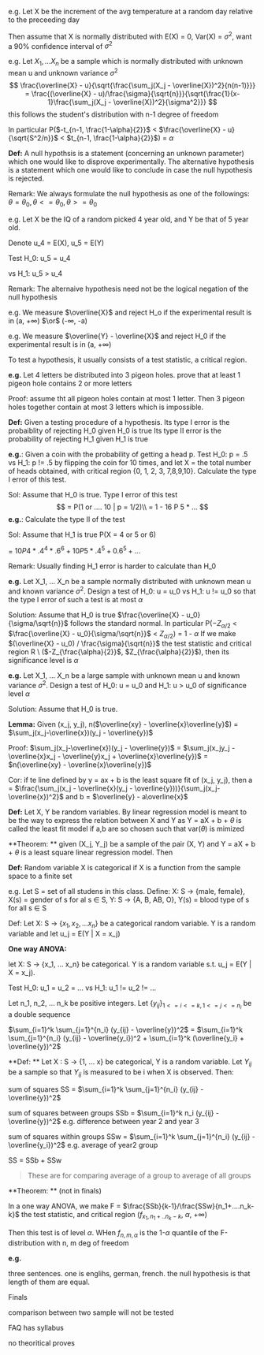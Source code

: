 e.g. Let X be the increment of the avg temperature at a random day relative to the preceeding day

Then assume that X is normally distributed with E(X) = 0, Var(X) = $\sigma^2$, want a 90% confidence interval of $\sigma^2$

e.g. Let $X_1, ... X_n$ be a sample which is normally distributed with unknown mean u and unknown variance $\sigma^2$
$$
\frac{\overline{X} - u}{\sqrt{\frac{\sum_j(X_j - \overline{X})^2}{n(n-1)}}} = \frac{(\overline{X} - u)/\frac{\sigma}{\sqrt{n}}}{\sqrt{\frac{1}{x-1}\frac{\sum_j(X_j - \overline{X})^2}{\sigma^2}}}
$$
this follows the student's distribution with n-1 degree of freedom

In particular P($-t_{n-1, \frac{1-\alpha}{2}}$ < $\frac{\overline{X} - u}{\sqrt{S^2/n}}$ < $t_{n-1, \frac{1-\alpha}{2}}$) = $\alpha$	

**Def:** A null hypothsis is a statement (concerning an unknown parameter) which one would like to disprove experimentally. The alternative hypothesis is a statement which one would like to conclude in case the null hypothesis is rejected.

Remark: We always formulate the null hypothesis as one of the followings: $\theta = \theta_0, \theta <= \theta_0, \theta >= \theta_0$

e.g. Let X be the IQ of a random picked 4 year old, and Y be that of 5 year old.

Denote u_4 = E(X), u_5 = E(Y)

Test H_0: u_5 = u_4

vs H_1: u_5 > u_4

Remark: The alternaive hypothesis need not be the logical negation of the null hypothesis

e.g. We measure $\overline{X}$ and reject H_o if the experimental result is in (a, +$\infty$) $\or$ (-$\infty$, -a)

e.g. We measure $\overline{Y} - \overline{X}$ and reject H_0 if the experimental result is in (a, +$\infty$)

To test a hypothesis, it usually consists of a test statistic, a critical region.

**e.g.** Let 4 letters be distributed into 3 pigeon holes. prove that at least 1 pigeon hole contains 2 or more letters

Proof: assume tht all pigeon holes contain at most 1 letter. Then 3 pigeon holes together contain at most 3 letters which is impossible.

**Def:** Given a testing procedure of a hypothesis.
Its type I error is the probaiblity of rejecting H_0 given H_0 is true
Its type II error is the probability of rejecting H_1 given H_1 is true

**e.g.**: Given a coin with the probability of getting a head p.
Test H_0: p = .5 vs H_1: p != .5 by flipping the coin for 10 times, and let X = the total number of heads obtained, with critical region {0, 1, 2, 3, 7,8,9,10}. Calculate the type I error of this test.

Sol: Assume that H_0 is true.
Type I error of this test
$$
= P(1 or .... 10 | p = 1/2)\\
= 1 - 16 P 5 * ...
$$
**e.g.**: Calculate the type II of the test

Sol: Assume that H_1 is true
P(X = 4 or 5 or 6)

= $10P4 * .4^4 * .6^6 + 10P5 * .4^5 + 0.6^5 + ...$

Remark: Usually finding H_1 error is harder to calculate than H_0

**e.g.** Let X_1, ... X_n be a sample normally distributed with unknown mean u and known variance $\sigma^2$. Design a test of H_0: u = u_0 vs H_1: u != u_0 so that the type I error of such a test is at most $\alpha$

Solution: Assume that H_0 is true
$\frac{\overline{X} - u_0}{\sigma/\sqrt{n}}$ follows the standard normal. In particular P($-Z_{\alpha/2}$ < $\frac{\overline{X} - u_0}{\sigma/\sqrt{n}}$ < $Z_{\alpha/2}$) = 1 - $\alpha$
If we make $(\overline{X} - u_0) / \frac{\sigma}{\sqrt{n}}$ the test statistic and critical region R \ ($-Z_{\frac{\alpha}{2}}$, $Z_{\frac{\alpha}{2}}$), then its significance level is $\alpha$

**e.g.** Let X_1, ... X_n be a large sample with unknown mean u and known variance $\sigma^2$. Design a test of H_0: u = u_0 and H_1: u > u_0 of significance level $\alpha$

Solution: Assume that H_0 is true.

**Lemma:** Given (x_j, y_j), n($\overline{xy} - \overline{x}\overline{y}$) = $\sum_j(x_j-\overline{x})(y_j - \overline{y})$

Proof: $\sum_j(x_j-\overline{x})(y_j - \overline{y})$ = $\sum_j(x_jy_j - \overline{x}x_j - \overline{y}x_j + \overline{x}\overline{y})$ = $n(\overline{xy} - \overline{x}\overline{y})$

Cor: if te line defined by y = ax + b is the least square fit of (x_j, y_j), then a = $\frac{\sum_j(x_j - \overline{x}(y_j - \overline{y}))}{\sum_j(x_j-\overline{x})^2}$ and b = $\overline{y} - a\overline{x}$

**Def:** Let X, Y be random variables. By linear regression model is meant to be the way to express the relation between X and Y as Y = aX + b + $\theta$ is called the least fit model if a,b are so chosen such that var($\theta$) is mimized

**Theorem: ** given (X_j, Y_j) be a sample of the pair (X, Y) and Y = aX + b + $\theta$ is a least square linear regression model. Then 

**Def:** Random variable X is categorical if X is a function from the sample space to a finite set

e.g. Let S = set of all studens in this class. Define:
X: S -> {male, female}, X(s) = gender of s for al s $\in$ S, Y: S -> {A, B, AB, O}, Y(s) = blood type of s for all s $\in$ S

Def: Let X: S -> {$x_1, x_2, ... x_n$} be a categorical random variable. Y is a random variable and let u_j = E(Y | X = x_j)



**One way ANOVA:**

let X: S -> {x_1, ... x_n} be categorical. Y is a random variable s.t. u_j = E(Y | X = x_j).

Test H_0: u_1 = u_2 = ...
vs H_1: u_1 != u_2 != ...

Let n_1, n_2, ... n_k be positive integers.
Let  $\{y_{ij}\}_{1<= i <= k, 1 <= j <= n_i}$ be a double sequence

$\sum_{i=1}^k \sum_{j=1}^{n_i} (y_{ij} - \overline{y})^2$ = $\sum_{i=1}^k \sum_{j=1}^{n_i} (y_{ij} - \overline{y_i})^2 + \sum_{i=1}^k (\overline{y_i} + \overline{y})^2$

**Def: ** Let X : S -> {1, ... x} be categorical, Y is a random variable. Let $Y_{ij}$ be a sample so that $Y_{ij}$ is measured to be i when X is observed. Then:

sum of squares SS = $\sum_{i=1}^k \sum_{j=1}^{n_i} (y_{ij} - \overline{y})^2$

sum of squares between groups SSb = $\sum_{i=1}^k n_i (y_{ij} - \overline{y})^2$ e.g. difference between year 2 and year 3

sum of squares within groups SSw = $\sum_{i=1}^k \sum_{j=1}^{n_i} (y_{ij} - \overline{y_i})^2$ e.g. average of year2 group

SS = SSb + SSw

>  These are for comparing average of a group to average of all groups

**Theorem: ** (not in finals)

In a one way ANOVA, we make F = $\frac{SSb}{k-1}/\frac{SSw}{n_1+....n_k-k}$ the test statistic, and critical region ($f_{x_1, n_1 + .. n_k - k}$, $\alpha$, +$\infty$)

Then this test is of level $\alpha$. WHen $f_{n,m,\alpha}$ is the 1-$\alpha$ quantile of the F-distribution with n, m deg of freedom

**e.g.**

three sentences. one is englihs, german, french. the null hypothesis is that length of them are equal. 



Finals

comparison between two sample will not be tested

FAQ has syllabus

no theoritical proves


